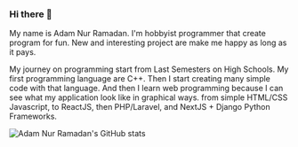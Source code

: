 ### Hi there 👋

My name is Adam Nur Ramadan. I'm hobbyist programmer that create program for fun. New and interesting project are make me happy as long as it pays.

My journey on programming start from Last Semesters on High Schools. My first programming language are C++. Then I start creating many simple code with that language.
And then I learn web programming because I can see what my application look like in graphical ways. from simple HTML/CSS Javascript, to ReactJS, then PHP/Laravel, and NextJS + Django Python Frameworks.

![Adam Nur Ramadan's GitHub stats](https://github-readme-stats.vercel.app/api?username=AL1Skey&hide=contribs,prs)
<!--
**AL1Skey/AL1Skey** is a ✨ _special_ ✨ repository because its `README.md` (this file) appears on your GitHub profile.

Here are some ideas to get you started:

- 🔭 I’m currently working on ...
- 🌱 I’m currently learning ...
- 👯 I’m looking to collaborate on ...
- 🤔 I’m looking for help with ...
- 💬 Ask me about ...
- 📫 How to reach me: ...
- 😄 Pronouns: ...
- ⚡ Fun fact: ...
-->
